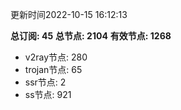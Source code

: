 更新时间2022-10-15 16:12:13

**总订阅: 45**
**总节点: 2104**
**有效节点: 1268**
- v2ray节点: 280
- trojan节点: 65
- ssr节点: 2
- ss节点: 921
